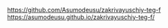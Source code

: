 https://github.com/Asumodeusu/zakrivayuschiy-teg-f
https://asumodeusu.github.io/zakrivayuschiy-teg-f/